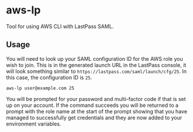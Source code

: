 # aws-lp

Tool for using AWS CLI with LastPass SAML.

## Usage

You will need to look up your SAML configuration ID for the AWS role you wish to join. This is in the generated launch URL in the LastPass console, it will look something similar to `https://lastpass.com/saml/launch/cfg/25`. In this case, the configuration ID is `25`.

```
aws-lp user@example.com 25
```

You will be prompted for your password and multi-factor code if that is set up on your account. If the command succeeds you will be returned to a prompt with the role name at the start of the prompt showing that you have managed to successfully get credentials and they are now added to your environment variables.
